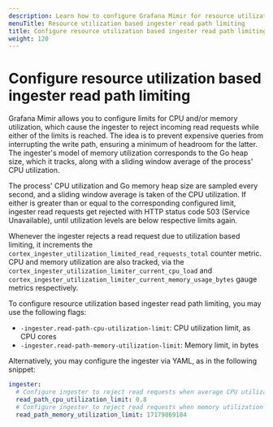 ```yaml
---
description: Learn how to configure Grafana Mimir for resource utilization based ingester read path limiting.
menuTitle: Resource utilization based ingester read path limiting
title: Configure resource utilization based ingester read path limiting
weight: 120
---
```


# Configure resource utilization based ingester read path limiting

Grafana Mimir allows you to configure limits for CPU and/or memory utilization, which cause the ingester to reject incoming read requests while either of the limits is reached.
The idea is to prevent expensive queries from interrupting the write path, ensuring a minimum of headroom for the latter.
The ingester's model of memory utilization corresponds to the Go heap size, which it tracks, along with a sliding window average of the process' CPU utilization.

The process' CPU utilization and Go memory heap size are sampled every second, and a sliding window average is taken of
the CPU utilization. If either is greater than or equal to the corresponding configured limit, ingester read requests
get rejected with HTTP status code 503 (Service Unavailable), until utilization levels are below respective limits again.

Whenever the ingester rejects a read request due to utilization based limiting, it increments the
`cortex_ingester_utilization_limited_read_requests_total` counter metric.
CPU and memory utilization are also tracked, via the `cortex_ingester_utilization_limiter_current_cpu_load` and
`cortex_ingester_utilization_limiter_current_memory_usage_bytes` gauge metrics respectively.

To configure resource utilization based ingester read path limiting, you may use the following flags:

- `-ingester.read-path-cpu-utilization-limit`: CPU utilization limit, as CPU cores
- `-ingester.read-path-memory-utilization-limit`: Memory limit, in bytes

Alternatively, you may configure the ingester via YAML, as in the following snippet:

```yaml
ingester:
  # Configure ingester to reject read requests when average CPU utilization is >= 0.8 cores
  read_path_cpu_utilization_limit: 0.8
  # Configure ingester to reject read requests when memory utilization is >= 16 GiB
  read_path_memory_utilization_limit: 17179869184
```
